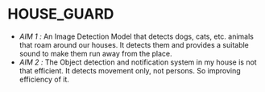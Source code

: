 # HOUSE_GUARD

- *AIM 1 :* An Image Detection Model that detects dogs, cats, etc. animals that roam around our houses. It detects them and provides a suitable sound to make them run away from the place.
- *AIM 2 :* The Object detection and notification system in my house is not that efficient. It detects movement only, not persons. So improving efficiency of it.

  

